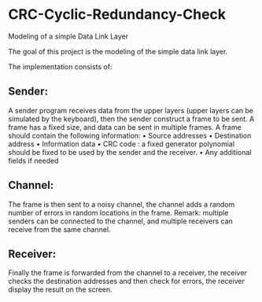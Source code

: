 # CRC-Cyclic-Redundancy-Check
Modeling of a simple Data Link Layer

The goal of this project is the modeling of the simple data link layer. 

The implementation consists of:

Sender:
-------
A sender program receives data from the upper layers (upper layers can be
simulated by the keyboard), then the sender construct a frame to be sent. A
frame has a fixed size, and data can be sent in multiple frames.
A frame should contain the following information:
• Source addresses
• Destination address
• Information data
• CRC code : a fixed generator polynomial should be fixed to be used by
the sender and the receiver.
• Any additional fields if needed

Channel:
--------
The frame is then sent to a noisy channel, the channel adds a random number
of errors in random locations in the frame.
Remark: multiple senders can be connected to the channel, and multiple
receivers can receive from the same channel.

Receiver:
---------
Finally the frame is forwarded from the channel to a receiver, the receiver
checks the destination addresses and then check for errors, the receiver
display the result on the screen.

